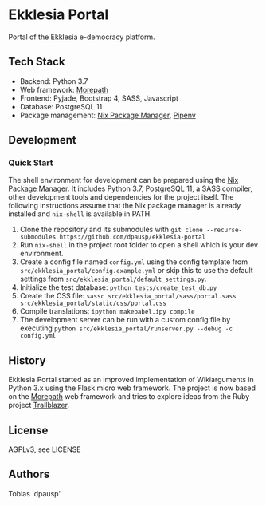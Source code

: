 # Ekklesia Portal

Portal of the Ekklesia e-democracy platform.

## Tech Stack

* Backend: Python 3.7
* Web framework: [Morepath](https://github.com/morepath/morepath)
* Frontend: Pyjade, Bootstrap 4, SASS, Javascript
* Database: PostgreSQL 11
* Package management: [Nix Package Manager](https://nixos.org/nix), [Pipenv](https://pipenv.org)

## Development

### Quick Start

The shell environment for development can be prepared using the [Nix Package Manager](https://nixos.org/nix).
It includes Python 3.7, PostgreSQL 11, a SASS compiler, other development tools and dependencies for the project itself. 
The following instructions assume that the Nix package manager is already installed and `nix-shell` is available in PATH.

1. Clone the repository and its submodules with `git clone --recurse-submodules https://github.com/dpausp/ekklesia-portal`
2. Run `nix-shell` in the project root folder to open a shell which is your dev environment.
3. Create a config file named `config.yml` using the config template from `src/ekklesia_portal/config.example.yml` or skip this to use the default settings from `src/ekklesia_portal/default_settings.py`.
4. Initialize the test database: `python tests/create_test_db.py`
5. Create the CSS file: `sassc src/ekklesia_portal/sass/portal.sass src/ekklesia_portal/static/css/portal.css`
6. Compile translations: `ipython makebabel.ipy compile`
7. The development server can be run with a custom config file by executing `python src/ekklesia_portal/runserver.py --debug -c config.yml`

## History

Ekklesia Portal started as an improved implementation of Wikiarguments in Python 3.x using the Flask micro web framework.
The project is now based on the [Morepath](https://github.com/morepath/morepath) web framework and tries to explore ideas from the Ruby project [Trailblazer](https://trailblazer.to).

## License

AGPLv3, see LICENSE

## Authors

Tobias 'dpausp'
